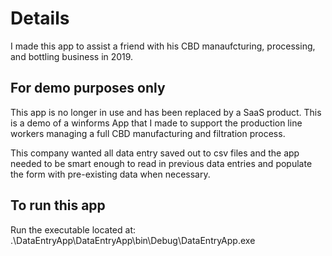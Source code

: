 # Details
I made this app to assist a friend with his CBD manaufcturing, processing, and bottling business in 2019.

## For demo purposes only
This app is no longer in use and has been replaced by a SaaS product.
This is a demo of a winforms App that I made to support the production line workers managing a full CBD manufacturing and filtration process.

This company wanted all data entry saved out to csv files and the app needed to be smart enough to read in previous data entries and populate the form with pre-existing data when necessary.

## To run this app
Run the executable located at:
.\DataEntryApp\DataEntryApp\bin\Debug\DataEntryApp.exe

